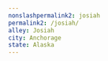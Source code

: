 ```yaml
---
﻿nonslashpermalink2: josiah
permalink2: /josiah/
alley: Josiah
city: Anchorage
state: Alaska
---
```

